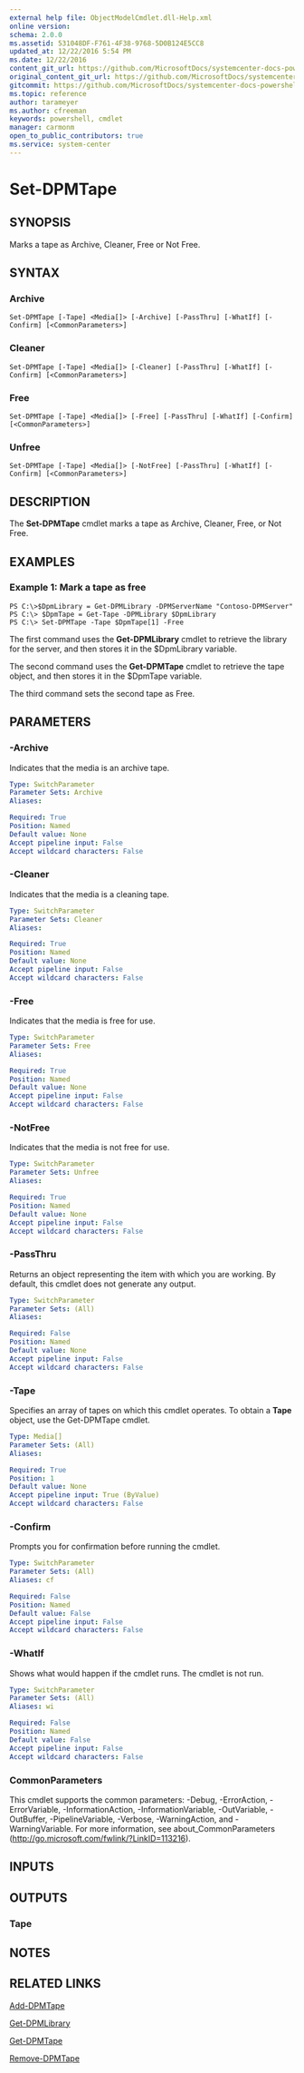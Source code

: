 ```yaml
---
external help file: ObjectModelCmdlet.dll-Help.xml
online version: 
schema: 2.0.0
ms.assetid: 531048DF-F761-4F38-9768-5D0B124E5CC8
updated_at: 12/22/2016 5:54 PM
ms.date: 12/22/2016
content_git_url: https://github.com/MicrosoftDocs/systemcenter-docs-powershell/blob/live/systemcenter-cmdlets/SystemCenter2016/DataProtectionManager/vlatest/Set-DPMTape.md
original_content_git_url: https://github.com/MicrosoftDocs/systemcenter-docs-powershell/blob/live/systemcenter-cmdlets/SystemCenter2016/DataProtectionManager/vlatest/Set-DPMTape.md
gitcommit: https://github.com/MicrosoftDocs/systemcenter-docs-powershell/blob/17c3a51bd892aad46c731d9f381f0704b4815004/systemcenter-cmdlets/SystemCenter2016/DataProtectionManager/vlatest/Set-DPMTape.md
ms.topic: reference
author: tarameyer
ms.author: cfreeman
keywords: powershell, cmdlet
manager: carmonm
open_to_public_contributors: true
ms.service: system-center
---
```


# Set-DPMTape

## SYNOPSIS
Marks a tape as Archive, Cleaner, Free or Not Free.

## SYNTAX

### Archive
```
Set-DPMTape [-Tape] <Media[]> [-Archive] [-PassThru] [-WhatIf] [-Confirm] [<CommonParameters>]
```

### Cleaner
```
Set-DPMTape [-Tape] <Media[]> [-Cleaner] [-PassThru] [-WhatIf] [-Confirm] [<CommonParameters>]
```

### Free
```
Set-DPMTape [-Tape] <Media[]> [-Free] [-PassThru] [-WhatIf] [-Confirm] [<CommonParameters>]
```

### Unfree
```
Set-DPMTape [-Tape] <Media[]> [-NotFree] [-PassThru] [-WhatIf] [-Confirm] [<CommonParameters>]
```

## DESCRIPTION
The **Set-DPMTape** cmdlet marks a tape as Archive, Cleaner, Free, or Not Free.

## EXAMPLES

### Example 1: Mark a tape as free
```
PS C:\>$DpmLibrary = Get-DPMLibrary -DPMServerName "Contoso-DPMServer"
PS C:\> $DpmTape = Get-Tape -DPMLibrary $DpmLibrary
PS C:\> Set-DPMTape -Tape $DpmTape[1] -Free
```

The first command uses the **Get-DPMLibrary** cmdlet to retrieve the library for the server, and then stores it in the $DpmLibrary variable.

The second command uses the **Get-DPMTape** cmdlet to retrieve the tape object, and then stores it in the $DpmTape variable.

The third command sets the second tape as Free.

## PARAMETERS

### -Archive
Indicates that the media is an archive tape.

```yaml
Type: SwitchParameter
Parameter Sets: Archive
Aliases: 

Required: True
Position: Named
Default value: None
Accept pipeline input: False
Accept wildcard characters: False
```

### -Cleaner
Indicates that the media is a cleaning tape.

```yaml
Type: SwitchParameter
Parameter Sets: Cleaner
Aliases: 

Required: True
Position: Named
Default value: None
Accept pipeline input: False
Accept wildcard characters: False
```

### -Free
Indicates that the media is free for use.

```yaml
Type: SwitchParameter
Parameter Sets: Free
Aliases: 

Required: True
Position: Named
Default value: None
Accept pipeline input: False
Accept wildcard characters: False
```

### -NotFree
Indicates that the media is not free for use.

```yaml
Type: SwitchParameter
Parameter Sets: Unfree
Aliases: 

Required: True
Position: Named
Default value: None
Accept pipeline input: False
Accept wildcard characters: False
```

### -PassThru
Returns an object representing the item with which you are working.
By default, this cmdlet does not generate any output.

```yaml
Type: SwitchParameter
Parameter Sets: (All)
Aliases: 

Required: False
Position: Named
Default value: None
Accept pipeline input: False
Accept wildcard characters: False
```

### -Tape
Specifies an array of tapes on which this cmdlet operates.
To obtain a **Tape** object, use the Get-DPMTape cmdlet.

```yaml
Type: Media[]
Parameter Sets: (All)
Aliases: 

Required: True
Position: 1
Default value: None
Accept pipeline input: True (ByValue)
Accept wildcard characters: False
```

### -Confirm
Prompts you for confirmation before running the cmdlet.

```yaml
Type: SwitchParameter
Parameter Sets: (All)
Aliases: cf

Required: False
Position: Named
Default value: False
Accept pipeline input: False
Accept wildcard characters: False
```

### -WhatIf
Shows what would happen if the cmdlet runs.
The cmdlet is not run.

```yaml
Type: SwitchParameter
Parameter Sets: (All)
Aliases: wi

Required: False
Position: Named
Default value: False
Accept pipeline input: False
Accept wildcard characters: False
```

### CommonParameters
This cmdlet supports the common parameters: -Debug, -ErrorAction, -ErrorVariable, -InformationAction, -InformationVariable, -OutVariable, -OutBuffer, -PipelineVariable, -Verbose, -WarningAction, and -WarningVariable. For more information, see about_CommonParameters (http://go.microsoft.com/fwlink/?LinkID=113216).

## INPUTS

## OUTPUTS

### Tape

## NOTES

## RELATED LINKS

[Add-DPMTape](xref:SystemCenter2016/DataProtectionManager/vlatest/Add-DPMTape.md)

[Get-DPMLibrary](xref:SystemCenter2016/DataProtectionManager/vlatest/Get-DPMLibrary.md)

[Get-DPMTape](xref:SystemCenter2016/DataProtectionManager/vlatest/Get-DPMTape.md)

[Remove-DPMTape](xref:SystemCenter2016/DataProtectionManager/vlatest/Remove-DPMTape.md)

